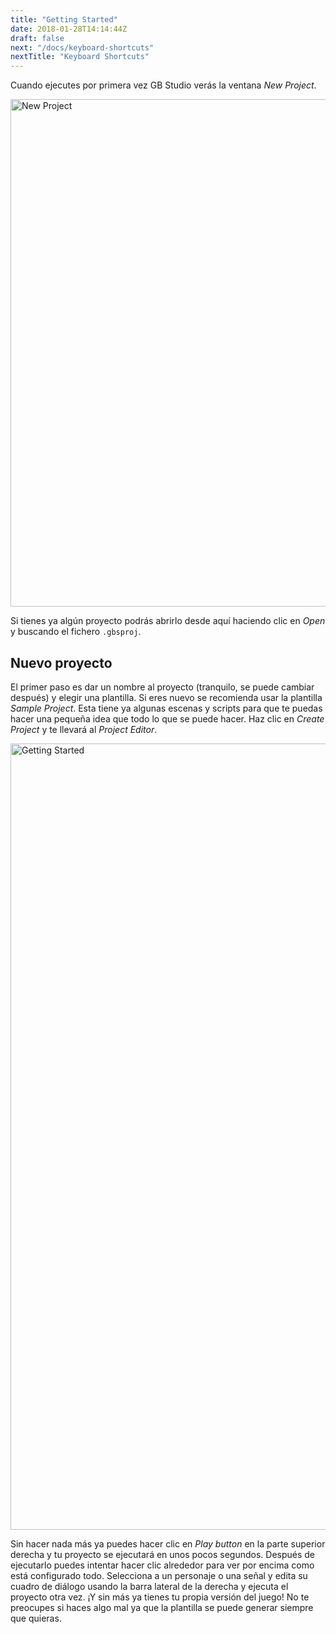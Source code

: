 ```yaml
---
title: "Getting Started"
date: 2018-01-28T14:14:44Z
draft: false
next: "/docs/keyboard-shortcuts"
nextTitle: "Keyboard Shortcuts"
---
```


Cuando ejecutes por primera vez GB Studio verás la ventana _New Project_.

<img title="New Project" src="/img/screenshots/new-project.png" width="812">

Si tienes ya algún proyecto podrás abrirlo desde aquí haciendo clic en _Open_ y buscando el fichero `.gbsproj`.

## Nuevo proyecto

El primer paso es dar un nombre al proyecto (tranquilo, se puede cambiar después) y elegir una plantilla. Si eres nuevo se recomienda usar la plantilla _Sample Project_. Esta tiene ya algunas escenas y scripts para que te puedas hacer una pequeña idea que todo lo que se puede hacer. Haz clic en _Create Project_ y te llevará al _Project Editor_.

<img title="Getting Started" src="/img/screenshots/getting-started.png" width="1258">

Sin hacer nada más ya puedes hacer clic en _Play button_ en la parte superior derecha y tu proyecto se ejecutará en unos pocos segundos. Después de ejecutarlo puedes intentar hacer clic alrededor para ver por encima como está configurado todo. Selecciona a un personaje o una señal y edita su cuadro de diálogo usando la barra lateral de la derecha y ejecuta el proyecto otra vez. ¡Y sin más ya tienes tu propia versión del juego! No te preocupes si haces algo mal  ya que la plantilla se puede generar siempre que quieras.
